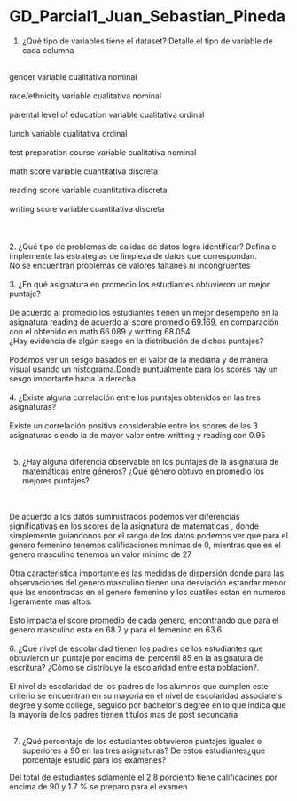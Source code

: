 # GD_Parcial1_Juan_Sebastian_Pineda

1. ¿Qué tipo de variables tiene el dataset? Detalle el tipo de variable de cada
columna
<br />
gender variable cualitativa nominal <br /><br />
race/ethnicity  variable cualitativa nominal <br /><br />
parental level of education    variable cualitativa ordinal <br /><br />
lunch                          variable cualitativa ordinal <br /><br />
test preparation course        variable cualitativa nominal <br /><br />
math score                      variable cuantitativa discreta <br /><br />
reading score                   variable cuantitativa discreta <br /><br />
writing score                   variable cuantitativa discreta <br /><br />
 <br />
 <br />
2. ¿Qué tipo de problemas de calidad de datos logra identificar? Defina e
implemente las estrategias de limpieza de datos que correspondan.
 <br />
No se encuentran problemas de valores faltanes ni incongruentes 
<br />
<br />
3. ¿En qué asignatura en promedio los estudiantes obtuvieron un mejor puntaje?
<br /><br />
  De acuerdo al promedio los estudiantes tienen un mejor desempeño en la asignatura reading de acuerdo al score promedio 69.169, en comparación con el obtenido en math 66.089 y writting 68.054.
 <br />
¿Hay evidencia de algún sesgo en la distribución de dichos puntajes?
<br />
<br />
 Podemos ver un sesgo basados en el valor de la mediana y de manera visual usando un histograma.Donde puntualmente para los scores hay un sesgo importante hacia la derecha.
<br /><br />
4. ¿Existe alguna correlación entre los puntajes obtenidos en las tres asignaturas?
   <br /><br />
Existe un correlación positiva considerable entre los scores de las 3 asignaturas siendo la de mayor valor entre writting y reading con 0.95
<br />
<br />

5. ¿Hay alguna diferencia observable en los puntajes de la asignatura de matemáticas entre géneros? ¿Qué género obtuvo en promedio los mejores
puntajes?
<br />
<br />
De acuerdo a los datos suministrados podemos ver diferencias significativas en los scores de la asignatura de matematicas , donde simplemente guiandonos por el rango de los datos podemos ver que para el genero femenino tenemos calificaciones minimas de 0, mientras que en el genero masculino tenemos un valor minimo de 27
<br />
<br />
Otra caracteristica importante es las medidas de dispersión donde para las observaciones del genero masculino tienen una desviación estandar menor que las encontradas en el genero femenino y los cuatiles estan en numeros ligeramente mas altos.
<br />
<br />
Esto impacta el score promedio de cada genero, encontrando que para el genero masculino esta en 68.7 y para el femenino en 63.6
<br />
<br />
6. ¿Qué nivel de escolaridad tienen los padres de los estudiantes que obtuvieron
un puntaje por encima del percentil 85 en la asignatura de escritura? ¿Cómo se
distribuye la escolaridad entre esta población?.
<br />
<br />
El nivel de escolaridad de los padres de los alumnos que cumplen este criterio se encuentran en su mayoria en el nivel de escolaridad associate's degree y some college, seguido por bachelor's degree en lo que indica que la mayoria de los padres tienen titulos mas de post secundaria

<br />
<br />

7. ¿Qué porcentaje de los estudiantes obtuvieron puntajes iguales o superiores a 90 en las tres asignaturas? De estos estudiantes¿que porcentaje estudió para los exámenes?

Del total de estudiantes solamente el 2.8 porciento tiene calificacines por encima de 90 y 1.7 % se preparo para el examen
